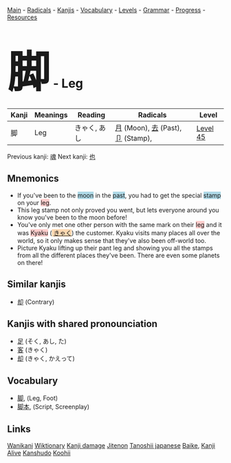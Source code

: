 <style> bigfont {font-size: 100px}</style>
[Main](../README.md) -
[Radicals](../radicals.md) -
[Kanjis](../kanjis.md) -
[Vocabulary](../vocabulary.md) -
[Levels](../levels.md) -
[Grammar](../grammar.md) - 
[Progress](../progress.md) -
[Resources](../resources.md)
# <bigfont> 脚</bigfont> - Leg 

| Kanji | Meanings | Reading | Radicals | Level |
| --- | --- | --- | --- | --- |
| 脚 | Leg | きゃく, あし | [月](../radicals/月.md) (Moon), [去](../radicals/去.md) (Past), [卩](../radicals/卩.md) (Stamp),  | [Level 45](../levels/wk_level45.md) |

Previous kanji: [魂](魂.md) Next kanji: [也](也.md) 

## Mnemonics
 * If you've been to the <span style="background-color:#ADD8E6"> moon</span> in the <span style="background-color:#ADD8E6"> past</span>, you had to get the special <span style="background-color:#ADD8E6"> stamp</span> on your <span style="background-color:#ffcccb"> leg</span>.
* This leg stamp not only proved you went, but lets everyone around you know you've been to the moon before!
* You've only met one other person with the same mark on their <span style="background-color:#ffcccb"> leg</span> and it was <span style="background-color:#ffcccb"> Kyaku</span> (<span style="background-color:#fed8b1"> [きゃく](https://jisho.org/search/きゃく)</span>) the customer. Kyaku visits many places all over the world, so it only makes sense that they've also been off-world too.
* Picture Kyaku lifting up their pant leg and showing you all the stamps from all the different places they've been. There are even some planets on there!


## Similar kanjis
 * [却](却.md) (Contrary)



## Kanjis with shared pronounciation
 * [足](足.md) (そく, あし, た)
* [客](客.md) (きゃく)
* [却](却.md) (きゃく, かえって)



## Vocabulary
 * [脚](../vocabulary/脚.md), (Leg, Foot)
* [脚本](../vocabulary/脚.md), (Script, Screenplay)




## Links 


[Wanikani](https://www.wanikani.com/kanji/脚)
[Wiktionary](https://en.wiktionary.org/wiki/脚)
[Kanji damage](http://www.kanjidamage.com/kanji/search?utf8=✓&q=脚)
[Jitenon](https://jitenon.com/kanji/脚)
[Tanoshii japanese](https://www.tanoshiijapanese.com/dictionary/kanji.cfm?k=脚)
[Baike](https://baike.baidu.com/item/脚),
[Kanji Alive](https://app.kanjialive.com/脚)
[Kanshudo](https://www.kanshudo.com/searchmn?q=脚)
[Koohii](https://kanji.koohii.com/study/kanji/脚)
